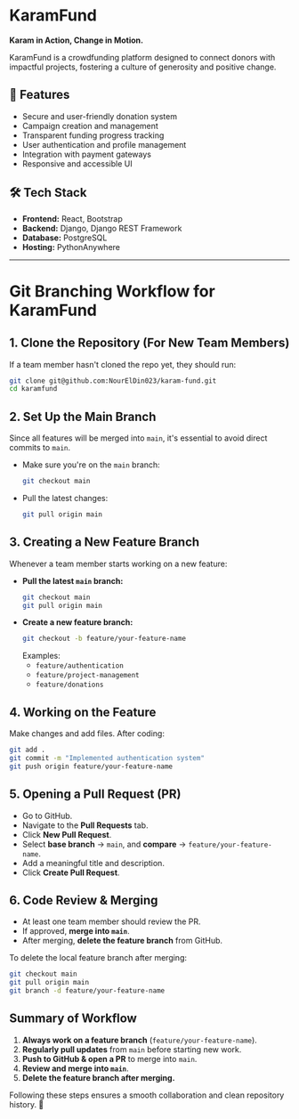 # KaramFund

**Karam in Action, Change in Motion.**

KaramFund is a crowdfunding platform designed to connect donors with impactful projects, fostering a culture of generosity and positive change.

## 🚀 Features

-   Secure and user-friendly donation system
-   Campaign creation and management
-   Transparent funding progress tracking
-   User authentication and profile management
-   Integration with payment gateways
-   Responsive and accessible UI

## 🛠️ Tech Stack

-   **Frontend:** React, Bootstrap
-   **Backend:** Django, Django REST Framework
-   **Database:** PostgreSQL
-   **Hosting:** PythonAnywhere

---

# Git Branching Workflow for KaramFund

## 1. Clone the Repository (For New Team Members)
If a team member hasn't cloned the repo yet, they should run:
```bash
git clone git@github.com:NourElDin023/karam-fund.git
cd karamfund
```

## 2. Set Up the Main Branch
Since all features will be merged into `main`, it's essential to avoid direct commits to `main`.

- Make sure you're on the `main` branch:
  ```bash
  git checkout main
  ```
- Pull the latest changes:
  ```bash
  git pull origin main
  ```

## 3. Creating a New Feature Branch
Whenever a team member starts working on a new feature:

- **Pull the latest `main` branch:**  
  ```bash
  git checkout main
  git pull origin main
  ```
- **Create a new feature branch:**
  ```bash
  git checkout -b feature/your-feature-name
  ```
  Examples:
  - `feature/authentication`
  - `feature/project-management`
  - `feature/donations`

## 4. Working on the Feature
Make changes and add files. After coding:
```bash
git add .
git commit -m "Implemented authentication system"
git push origin feature/your-feature-name
```

## 5. Opening a Pull Request (PR)
- Go to GitHub.
- Navigate to the **Pull Requests** tab.
- Click **New Pull Request**.
- Select **base branch** → `main`, and **compare** → `feature/your-feature-name`.
- Add a meaningful title and description.
- Click **Create Pull Request**.

## 6. Code Review & Merging
- At least one team member should review the PR.
- If approved, **merge into `main`**.
- After merging, **delete the feature branch** from GitHub.

To delete the local feature branch after merging:
```bash
git checkout main
git pull origin main
git branch -d feature/your-feature-name 
```

## Summary of Workflow
1. **Always work on a feature branch** (`feature/your-feature-name`).  
2. **Regularly pull updates** from `main` before starting new work.  
3. **Push to GitHub & open a PR** to merge into `main`.  
4. **Review and merge into `main`**.  
5. **Delete the feature branch after merging.**  

Following these steps ensures a smooth collaboration and clean repository history. 🚀
<!-- 
---
# 🚀 KaramFund Project - Task List

## ✅ Completed Tasks

### 🔹 Project Setup
- [x] Created a Django project (`karamfund`)
- [x] Initialized Git repository and pushed to GitHub
- [x] Set up a virtual environment
- [x] Installed required dependencies (`requirements.txt`)
- [x] Configured `settings.py` (Database, Static & Media files, CORS, REST framework)
- [x] Created essential Django apps: 
  - `accounts`
  - `projects`
  - `donations`
  - `categories`
  - `comments`
  - `ratings`
  - `reports`
- [x] Set up Git branching strategy (`main`, `feature/*` branches)
- [x] Configured `.gitignore`

### 🔹 GitHub Setup
- [x] Created GitHub repository
- [x] Established GitHub branching workflow
- [x] Created GitHub Project Board (Kanban)
- [x] Distributed work among team members

## 📌 Pending Tasks

### 🔹 User Authentication & Authorization
👤 **Assigned to: Person 1**
- [ ] Implement user registration & login
- [ ] Email verification & password reset
- [ ] Social authentication (optional)
- [ ] JWT authentication setup
- [ ] User profile management

### 🔹 Project Management Features
📁 **Assigned to: Person 2**
- [ ] CRUD operations for projects
- [ ] Handle project images, tags, and categories
- [ ] Implement project deadlines & funding targets
- [ ] Manage project ownership & contributors

### 🔹 Donations System
💰 **Assigned to: Person 3**
- [ ] Implement donation functionality
- [ ] Track donation history per user
- [ ] Ensure payment security (mock or real)
- [ ] Connect donations to project funding progress

### 🔹 Comments & Ratings System
📝 **Assigned to: Person 4**
- [ ] CRUD operations for comments & nested replies
- [ ] Implement project rating system
- [ ] Handle user interactions (likes, edits, deletions)
- [ ] Prevent spam & enforce moderation rules

### 🔹 Reports & Admin Dashboard
📊 **Assigned to: Person 5**
- [ ] Implement reporting system (users flagging issues)
- [ ] Set up admin dashboard for managing users & projects
- [ ] Manage reported content (review/delete)
- [ ] Generate analytics for project performance 
--- 
🚀 *Let's build KaramFund together!*
-->